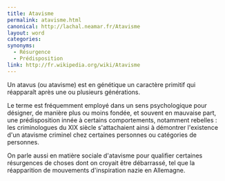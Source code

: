 ```yaml
---
title: Atavisme
permalink: atavisme.html
canonical: http://lachal.neamar.fr/Atavisme
layout: word
categories:
synonyms:
  - Résurgence
  - Prédisposition
link: http://fr.wikipedia.org/wiki/Atavisme
---
```


Un atavus (ou atavisme) est en génétique un caractère primitif qui réapparaît après une ou plusieurs générations.

Le terme est fréquemment employé dans un sens psychologique pour désigner, de manière plus ou moins fondée, et souvent en mauvaise part, une prédisposition innée à certains comportements, notamment rebelles : les criminologues du XIX siècle s'attachaient ainsi à démontrer l'existence d'un atavisme criminel chez certaines personnes ou catégories de personnes.

On parle aussi en matière sociale d'atavisme pour qualifier certaines résurgences de choses dont on croyait être débarrassé, tel que la réapparition de mouvements d'inspiration nazie en Allemagne.

